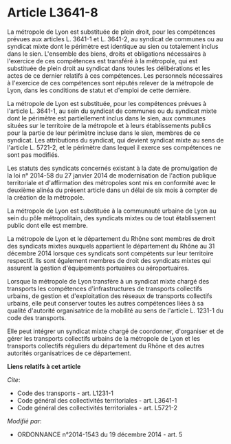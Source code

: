 # Article L3641-8

La métropole de Lyon est substituée de plein droit, pour les compétences prévues aux articles L. 3641-1 et L. 3641-2, au
syndicat de communes ou au syndicat mixte dont le périmètre est identique au sien ou totalement inclus dans le sien.
L'ensemble des biens, droits et obligations nécessaires à l'exercice de ces compétences est transféré à la métropole, qui est
substituée de plein droit au syndicat dans toutes les délibérations et les actes de ce dernier relatifs à ces compétences.
Les personnels nécessaires à l'exercice de ces compétences sont réputés relever de la métropole de Lyon, dans les conditions
de statut et d'emploi de cette dernière. 

La métropole de Lyon est substituée, pour les compétences prévues à l'article L. 3641-1, au sein du syndicat de communes ou
du syndicat mixte dont le périmètre est partiellement inclus dans le sien, aux communes situées sur le territoire de la
métropole et à leurs établissements publics pour la partie de leur périmètre incluse dans le sien, membres de ce syndicat.
Les attributions du syndicat, qui devient syndicat mixte au sens de l'article L. 5721-2, et le périmètre dans lequel il
exerce ses compétences ne sont pas modifiés. 

Les statuts des syndicats concernés existant à la date de promulgation de la loi n° 2014-58 du 27 janvier 2014 de
modernisation de l'action publique territoriale et d'affirmation des métropoles sont mis en conformité avec le deuxième
alinéa du présent article dans un délai de six mois à compter de la création de la métropole. 

La métropole de Lyon est substituée à la communauté urbaine de Lyon au sein du pôle métropolitain, des syndicats mixtes ou de
tout établissement public dont elle est membre. 

La métropole de Lyon et le département du Rhône sont membres de droit des syndicats mixtes auxquels appartient le département
du Rhône au 31 décembre 2014 lorsque ces syndicats sont compétents sur leur territoire respectif. Ils sont également membres
de droit des syndicats mixtes qui assurent la gestion d'équipements portuaires ou aéroportuaires. 

Lorsque la métropole de Lyon transfère à un syndicat mixte chargé des transports les compétences d'infrastructures de
transports collectifs urbains, de gestion et d'exploitation des réseaux de transports collectifs urbains, elle peut conserver
toutes les autres compétences liées à sa qualité d'autorité organisatrice de la mobilité au sens de l'article L. 1231-1 du
code des transports. 

Elle peut intégrer un syndicat mixte chargé de coordonner, d'organiser et de gérer les transports collectifs urbains de la
métropole de Lyon et les transports collectifs réguliers du département du Rhône et des autres autorités organisatrices de ce
département.

**Liens relatifs à cet article**

_Cite_:

  - Code des transports - art. L1231-1
  - Code général des collectivités territoriales - art. L3641-1
  - Code général des collectivités territoriales - art. L5721-2

_Modifié par_:

  - ORDONNANCE n°2014-1543 du 19 décembre 2014 - art. 5
